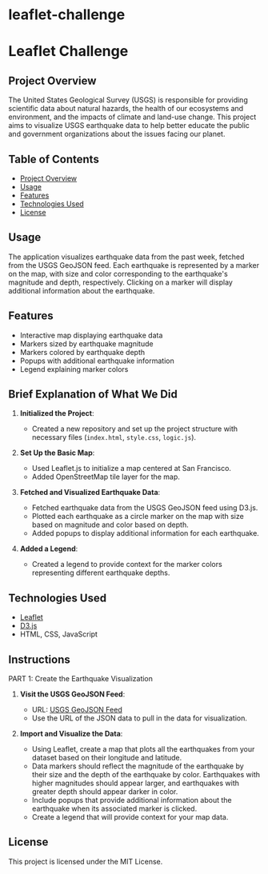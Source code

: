 # leaflet-challenge

# Leaflet Challenge

## Project Overview
The United States Geological Survey (USGS) is responsible for providing scientific data about natural hazards, the health of our ecosystems and environment, and the impacts of climate and land-use change. This project aims to visualize USGS earthquake data to help better educate the public and government organizations about the issues facing our planet.

## Table of Contents
- [Project Overview](#project-overview)
- [Usage](#usage)
- [Features](#features)
- [Technologies Used](#technologies-used)
- [License](#license)


## Usage
The application visualizes earthquake data from the past week, fetched from the USGS GeoJSON feed. Each earthquake is represented by a marker on the map, with size and color corresponding to the earthquake's magnitude and depth, respectively. Clicking on a marker will display additional information about the earthquake.

## Features
- Interactive map displaying earthquake data
- Markers sized by earthquake magnitude
- Markers colored by earthquake depth
- Popups with additional earthquake information
- Legend explaining marker colors

## Brief Explanation of What We Did
1. **Initialized the Project**:
   - Created a new repository and set up the project structure with necessary files (`index.html`, `style.css`, `logic.js`).

2. **Set Up the Basic Map**:
   - Used Leaflet.js to initialize a map centered at San Francisco.
   - Added OpenStreetMap tile layer for the map.

3. **Fetched and Visualized Earthquake Data**:
   - Fetched earthquake data from the USGS GeoJSON feed using D3.js.
   - Plotted each earthquake as a circle marker on the map with size based on magnitude and color based on depth.
   - Added popups to display additional information for each earthquake.

4. **Added a Legend**:
   - Created a legend to provide context for the marker colors representing different earthquake depths.

## Technologies Used
- [Leaflet](https://leafletjs.com/)
- [D3.js](https://d3js.org/)
- HTML, CSS, JavaScript

## Instructions
PART 1: Create the Earthquake Visualization
1. **Visit the USGS GeoJSON Feed**: 
   - URL: [USGS GeoJSON Feed](http://earthquake.usgs.gov/earthquakes/feed/v1.0/geojson.php)
   - Use the URL of the JSON data to pull in the data for visualization.

2. **Import and Visualize the Data**:
   - Using Leaflet, create a map that plots all the earthquakes from your dataset based on their longitude and latitude.
   - Data markers should reflect the magnitude of the earthquake by their size and the depth of the earthquake by color. Earthquakes with higher magnitudes should appear larger, and earthquakes with greater depth should appear darker in color.
   - Include popups that provide additional information about the earthquake when its associated marker is clicked.
   - Create a legend that will provide context for your map data.


## License
This project is licensed under the MIT License.

